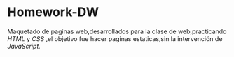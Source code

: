 # Homework-DW
Maquetado de paginas web,desarrollados para la clase de web,practicando *HTML* y *CSS* ,el objetivo fue hacer paginas estaticas,sin la intervención de *JavaScript.*
